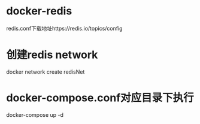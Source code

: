 # docker-redis
redis.conf下载地址https://redis.io/topics/config

# 创建redis network
docker network create redisNet

# docker-compose.conf对应目录下执行
docker-compose up -d